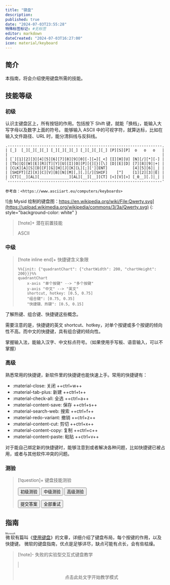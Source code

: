 ```yaml
---
title: "键盘"
description:
published: true
date: "2024-07-03T23:55:28"
特殊标签标记: #无标签
editor: markdown
dateCreated: "2024-07-03T16:27:00"
icon: material/keyboard
---
```


## 简介

本指南，将会介绍使用键盘所需的技能。

## 技能等级

### 初级

认识主键盘区上，所有按钮的作用。包括按下 Shift 键，就能「换档」，能输入大写字母以及数字上面的符号。
能够输入 ASCII 中的可视字符，就算达标，比如在输入文件路径、URL 时，能分清斜线与反斜线。

```ascii
.--------------------------------------------------------------------.
| [_]  [_][_][_][_] [_][_][_][_] [_][_][_][_] [P][S][P]  o   o   o   |
|                                                                    |
| [`][1][2][3][4][5][6][7][8][9][0][-][=][_<] [I][H][U] [N][/][*][-] |
| [Tb][Q][W][E][R][T][Y][U][I][O][P][{][}][\] [D][E][D] [7][8][9]|+| |
| [CLK][A][S][D][F][G][H][J][K][L][;]['][ENT]           [4][5][6]|_| |
| [SHIFT][Z][X][C][V][B][N][M][,][.][/][SHIF]    [^]    [1][2][3]|E| |
| [CT][__][AL][_____________][AL][__][__][CT] [<][V][>] [_0__][.]|_| |
`--------------------------------------------------------------------'

参考自：<https://www.asciiart.eu/computers/keyboards>
```

![由 Mysid 绘制的键盘图：https://en.wikipedia.org/wiki/File:Qwerty.svg](https://upload.wikimedia.org/wikipedia/commons/3/3a/Qwerty.svg)
{: style="background-color: white" }

> [!note]+ 潜在前置技能
>
> ASCII

### 中级

<style>
.white_background_color > details > .mermaid {
    background-color: white !important;
}
</style>

<div class="white_background_color" markdown="1">

> [!note inline end]+ 快捷键含义象限
>
> ```mermaid
> %%{init: {"quadrantChart": {"chartWidth": 200, "chartHeight": 200}}}%%
> quadrantChart
>     x-axis "单个按键" --> "多个按键"
>     y-axis "中文" --> "英文"
>     shortcut, hotkey: [0.5, 0.75]
>     "组合键": [0.75, 0.35]
>     "快捷键、热键": [0.5, 0.15]
> ```

了解热键、组合键、快捷键这些概念。

</div>

需要注意的是，快捷键的英文 shortcut、hotkey，对单个按键或多个按键的倾向性不高。而中文的快捷键，具有组合键的倾向性。

掌握输入法，能输入汉字、中文标点符号。（如果使用手写板、语音输入，可以不掌握）

### 高级

熟悉常用的快捷键，新软件里的快捷键也能快速上手。常用的快捷键有：

<div class="grid cards" markdown="1">

+   :material-close: 关闭 ++ctrl+w++
+   :material-tab-plus: 新建 ++ctrl+t++
+   :material-check-all: 全选 ++ctrl+a++
+   :material-content-save: 保存 ++ctrl+s++
+   :material-search-web: 搜索 ++ctrl+f++
+   :material-redo-variant: 撤销 ++ctrl+z++
+   :material-content-cut: 剪切 ++ctrl+x++
+   :material-content-copy: 复制 ++ctrl+c++
+   :material-content-paste: 粘贴 ++ctrl+v++

</div>

对于能自己绑定新的快捷键时，能够注意到或者解决各种问题，比如快捷键已被占用，或者与其他软件冲突的问题。

### 测验

> [!question]+ 键盘技能测验
>
> <div class="button-container">
>     <button class="md-button" onclick="changeQuiz('keyboard_primary')">初级测验</button>
>     <button class="md-button" onclick="changeQuiz('keyboard_intermediate')">中级测验</button>
>     <button class="md-button" onclick="changeQuiz('keyboard_advanced')">高级测验</button>
> </div>
>
> <div class="container">
>     <div class="question-container" data-quiz="keyboard_primary">
>         <div class="question" id="question"></div>
>         <ul class="task-list" id="answers"></ul>
>         <button class="md-button" onclick="submitAnswer()">提交答案</button>
>         <button class="md-button" onclick="retryQuiz()">全部重试</button>
>     </div>
> </div>

<script>
    // 题目数据，假设从 JSON 文件或其他数据源加载
    const quizData = {
        "keyboard_primary": {
            "title": "键盘（初级）技能测验",
            "questions": [
                {
                    "question": "如何输入「&」符号？",
                    "answers": [
                        "<span class='keys'><kbd class='key-control'>Ctrl</kbd><span>+</span><kbd class='key-a'>A</kbd><span>+</span><kbd class='key-n'>N</kbd><span>+</span><kbd class='key-d'>D</kbd></span>",
                        "<span class='keys'><kbd class='key-shift'>Shift</kbd><span>+</span><kbd class='key-7'>7</kbd></span>",
                        "<span class='keys'><kbd class='key-control'>Ctrl</kbd><span>+</span><kbd class='key-7'>7</kbd></span>"
                    ],
                    "correct_answer": 1
                }
            ]
        },
        "keyboard_intermediate": {
            "title": "键盘（中级）技能测验",
            "questions": [
                {
                    "question": "占位题目 1",
                    "answers": [
                        "答案选项 0",
                        "答案选项 1",
                        "答案选项 2（正确答案）"
                    ],
                    "correct_answer": 2
                }
            ]
        },
        "keyboard_advanced": {
            "title": "键盘（高级）技能测验",
            "questions": [
                {
                    "question": "占位题目 1",
                    "answers": [
                        "答案选项 0",
                        "答案选项 1",
                        "答案选项 2（正确答案）"
                    ],
                    "correct_answer": 2
                }
            ]
        },
    };
</script>

## 指南

<ruby>微软<rt>Microsoft</rt></ruby>有篇叫《[使用键盘][]》的文章，详细介绍了键盘布局，每个按键的作用，以及快捷键。
微软的键盘指南，优点是足够详尽，缺点可能有点长，会有些枯燥。

[使用键盘]: https://support.microsoft.com/zh-cn/windows/使用键盘-18b2efc1-9e32-ba5a-0896-676f9f3b994f

<!--
    Using your keyboard
    <https://support.microsoft.com/en-us/windows/using-your-keyboard-18b2efc1-9e32-ba5a-0896-676f9f3b994f>
-->

<style>
    canvas {
        border: 1px solid #ccc;
    }
    .message {
        margin-top: 20px;
        text-align: center;
    }
</style>

> [!note]- 失败的实验型交互式键盘教学
>
> <canvas id="keyboardCanvas" width="600" height="300"></canvas>
> <div class="message">点击此处文字开始教学模式</div>

<script>
    document.addEventListener("DOMContentLoaded", function () {
    const canvas = document.getElementById("keyboardCanvas");
    const ctx = canvas.getContext("2d");
    const messageDiv = document.querySelector(".message");

    const keyMappings = {
        "Ctrl+C": "复制",
        "Ctrl+V": "粘贴",
        "Ctrl+X": "剪切",
        "Ctrl+Alt+Del": "打开任务管理器"
    };

    let currentMode = "teaching";
    let currentStep = 0;
    let expectedKey = "";

    const keys = [
        { key: "Ctrl", x: 50, y: 200, width: 60, height: 40 },
        { key: "Alt", x: 120, y: 200, width: 60, height: 40 },
        { key: "Del", x: 190, y: 200, width: 60, height: 40 },
        { key: "C", x: 260, y: 200, width: 40, height: 40 },
        { key: "V", x: 310, y: 200, width: 40, height: 40 },
        { key: "X", x: 360, y: 200, width: 40, height: 40 },
    ];

    function drawKeyboard() {
        ctx.clearRect(0, 0, canvas.width, canvas.height);
        ctx.fillStyle = "#fff";
        ctx.fillRect(0, 0, canvas.width, canvas.height);

        ctx.strokeStyle = "#000";
        keys.forEach(key => {
            ctx.strokeRect(key.x, key.y, key.width, key.height);
            ctx.fillStyle = "#000";
            ctx.fillText(key.key, key.x + key.width / 2 - ctx.measureText(key.key).width / 2, key.y + key.height / 2 + 5);
        });
    }

    function highlightKey(keyCombo) {
        drawKeyboard();
        const keysToHighlight = keyCombo.split('+');
        keysToHighlight.forEach(key => {
            const keyObj = keys.find(k => k.key === key);
            if (keyObj) {
                ctx.fillStyle = "#ff0";
                ctx.fillRect(keyObj.x, keyObj.y, keyObj.width, keyObj.height);
                ctx.fillStyle = "#000";
                ctx.fillText(keyObj.key, keyObj.x + keyObj.width / 2 - ctx.measureText(keyObj.key).width / 2, keyObj.y + keyObj.height / 2 + 5);
            }
        });
    }

    function startTeachingMode() {
        messageDiv.innerText = "教学模式开始：请按下 Ctrl + C 复制";
        expectedKey = "Ctrl+C";
        highlightKey(expectedKey);
    }

    function handleKeyPress(event) {
        const keyCombination = `${event.ctrlKey ? "Ctrl+" : ""}${event.altKey ? "Alt+" : ""}${event.key.toUpperCase()}`;

        if (currentMode === "teaching") {
            if (keyCombination === expectedKey) {
                currentStep++;
                const nextKey = Object.keys(keyMappings)[currentStep];
                if (nextKey) {
                    messageDiv.innerText = `很好！请按下 ${nextKey} ${keyMappings[nextKey]}`;
                    expectedKey = nextKey;
                    highlightKey(expectedKey);
                } else {
                    messageDiv.innerText = "教学模式完成！";
                    currentMode = "idle";
                }
            } else {
                messageDiv.innerText = `错误！请按下 ${expectedKey}`;
                highlightKey(expectedKey);
            }
        } else if (currentMode === "guidance") {
            const actions = Object.keys(keyMappings)
                .filter(key => key.startsWith(keyCombination))
                .map(key => `${key}: ${keyMappings[key]}`)
                .join("\n");

            messageDiv.innerText = actions ? `你可以按下:\n${actions}` : "无可用快捷键";
        }
    }

    window.addEventListener("keydown", handleKeyPress);

    messageDiv.addEventListener("click", startTeachingMode);

    drawKeyboard();
});
</script>
